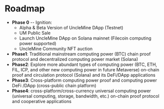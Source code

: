 # Roadmap

* **Phase 0** -- Ignition:
  * Alpha & Beta Version of UncleMine DApp (Testnet)
  * UM Public Sale
  * Launch UncleMine DApp on Solana mainnet (Filecoin computing power supported)
  * UncleMine Community NFT auction
* **Phase1**: Traditional mainstream computing power (BTC) chain proof protocol and decentralized computing power market (Solana)
* **Phase2**: Explore more abundant types of computing power (BTC, ETH, FIL, ICP, and other new computing power in future Metaverse) on-chain proof and circulation protocol (Solana) and its DeFi/DApp applications
* **Phase3**: Cross-platform computing power proof and computing power DeFi /DApp (cross-public chain platform)
* **Phase4**: cross-platform/cross-currency universal computing power (universal computing, storage, bandwidth, etc.) on-chain proof protocol and cooperative applications
